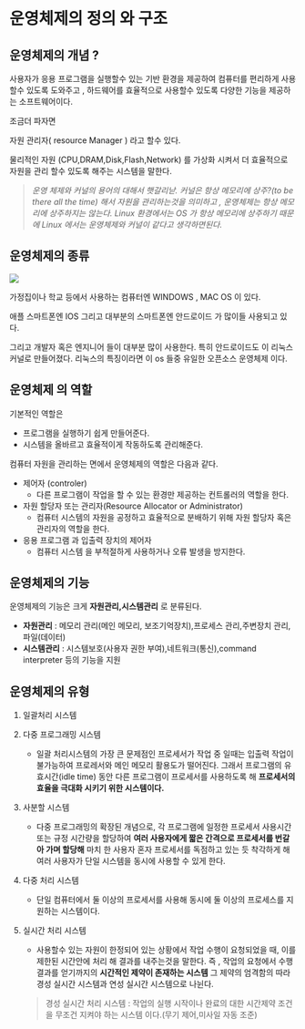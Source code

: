 # 운영체제의 정의 와 구조
 ## 운영체제의 개념 ?
 
사용자가 응용 프로그램을 실행할수 있는 기반 환경을 제공하여 컴퓨터를 편리하게 사용할수 있도록 도와주고 , 하드웨어를 효율적으로 사용할수 있도록 다양한 기능을 제공하는 소프트웨어이다.

조금더 파자면 

자원 관리자( resource Manager ) 라고 할수 있다.

물리적인 자원 (CPU,DRAM,Disk,Flash,Network) 를 가상화 시켜서 더 효율적으로 자원을 관리 할수 있도록 해주는 시스템을 말한다.
>_운영 체제와 커널의 용어의 대해서 햇갈리낟. 커널은 항상 메모리에 상주?(to be there all the time) 해서 자원을 관리하는것을 의미하고 , 운영체제는 항상 메모리에 상주하지는 않는다. Linux 환경에서는 OS 가 항상 메모리에 상주하기 때문에 Linux 에서는 운영체제와 커널이 같다고 생각하면된다._

## 운영체제의 종류  

 ![](https://images.velog.io/images/lot8229/post/3ab0ad14-885b-47b1-9b86-ec4f36319303/%EB%8B%A4%EC%9A%B4%EB%A1%9C%EB%93%9C.jpg)

가정집이나 학교 등에서 사용하는 컴퓨터엔  WINDOWS  , MAC OS 이 있다.

애플 스마트폰엔 IOS 그리고 대부분의 스마트폰엔 안드로이드 가 많이들 사용되고 있다.

그리고 개발자 혹은 엔지니어 들이 대부분 많이 사용한다. 특히 안드로이드도 이 리눅스 커널로 만들어졌다. 리눅스의 특징이라면 이 os 들중 유일한 오픈소스 운영체제 이다.

## 운영체제 의 역할
기본적인 역할은
- 프로그램을 실행하기 쉽게 만들어준다.
- 시스템을 올바르고 효율적이게 작동하도록 관리해준다.

컴퓨터 자원을 관리하는 면에서 운영체제의 역할은 다음과 같다.

- 제어자 (controler)
	- 다른 프로그램이 작업을 할 수 있는 환경만 제공하는 컨트롤러의 역할을 한다.
- 자원 할당자 또는 관리자(Resource Allocator or Administrator)
	- 컴퓨터 시스템의 자원을 공정하고 효율적으로 분배하기 위해 자원 할당자 혹은 관리자의 역할을 한다.
- 응용 프로그램 과 입출력 장치의 제어자
	- 컴퓨터 시스템 을 부적절하게 사용하거나 오류 발생을 방지한다.

## 운영체제의 기능 
운영체제의 기능은 크게 **자원관리,시스템관리** 로 분류된다.
- **자원관리** : 메모리 관리(메인 메모리, 보조기억장치),프로세스 관리,주변장치 관리,파일(데이터) 
- **시스템관리** : 시스템보호(사용자 권한 부여),네트워크(통신),command interpreter 등의 기능을 지원

## 운영체제의 유형
1. 일괄처리 시스템
2. 다중 프로그래밍 시스템
	- 일괄 처리시스템의 가장 큰 문제점인 프로세서가 작업 중 일때는 입출력 작업이 불가능하여 프로레서와 메인 메모리 활용도가 떨어진다. 그래서 프로그램의 유효시간(idle time) 동안 다른 프로그램이 프로세서를 사용하도록 해 **프로세서의 효율을 극대화 시키기 위한 시스템이다.**
3. 사분할 시스템
	- 다중 프로그래밍의 확장된 개념으로, 각 프로그램에 일정한 프로세서 사용시간 또는 규정 시간량을 할당하여 **여러 사용자에게 짧은 간격으로 프로세서를 번갈아 가며 할당해** 마치 한 사용자 혼자 프로세서를 독점하고 있는 듯 착각하게 해 여러 사용자가 단일 시스템을 동시에 사용할 수 있게 한다.
    
4. 다중 처리 시스템
   - 단일 컴퓨터에서 둘 이상의 프로세서를 사용해 동시에 둘 이상의 프로세스를 지원하는 시스템이다.
    
    
5. 실시간 처리 시스템 
   - 사용할수 있는 자원이 한정되어 있는 상황에서 작업 수행이 요청되었을 때, 이를 제한된 시간안에 처리 해 결과를 내주는것을 말한다. 즉 , 작업의 요청에서 수행결과를 얻기까지의 **시간적인 제약이 존재하는 시스템** 그 제약의 엄격함의 따라 경성 실시간 시스템과 연성 실시간 시스템으로 나뉜다.
    > 경성 실시간 처리 시스템 : 작업의 실행 시작이나 완료의 대한 시간제약 조건을 무조건 지켜야 하는 시스템 이다.(무기 제어,미사일 자동 조준)

